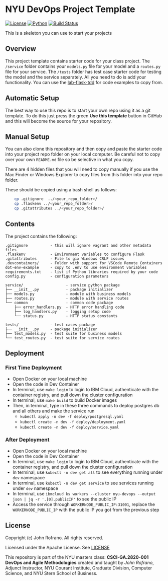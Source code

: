 # NYU DevOps Project Template

[![License](https://img.shields.io/badge/License-Apache_2.0-blue.svg)](https://opensource.org/licenses/Apache-2.0)
[![Python](https://img.shields.io/badge/Language-Python-blue.svg)](https://python.org/)
[![Build Status](https://github.com/CSCI-GA-2820-FA22-001/shopcarts/actions/workflows/tdd.yml/badge.svg)](https://github.com/CSCI-GA-2820-FA22-001/shopcarts/actions)

This is a skeleton you can use to start your projects

## Overview

This project template contains starter code for your class project. The `/service` folder contains your `models.py` file for your model and a `routes.py` file for your service. The `/tests` folder has test case starter code for testing the model and the service separately. All you need to do is add your functionality. You can use the [lab-flask-tdd](https://github.com/nyu-devops/lab-flask-tdd) for code examples to copy from.

## Automatic Setup

The best way to use this repo is to start your own repo using it as a git template. To do this just press the green **Use this template** button in GitHub and this will become the source for your repository.

## Manual Setup

You can also clone this repository and then copy and paste the starter code into your project repo folder on your local computer. Be careful not to copy over your own `README.md` file so be selective in what you copy.

There are 4 hidden files that you will need to copy manually if you use the Mac Finder or Windows Explorer to copy files from this folder into your repo folder.

These should be copied using a bash shell as follows:

```bash
    cp .gitignore  ../<your_repo_folder>/
    cp .flaskenv ../<your_repo_folder>/
    cp .gitattributes ../<your_repo_folder>/
```

## Contents

The project contains the following:

```text
.gitignore          - this will ignore vagrant and other metadata files
.flaskenv           - Environment variables to configure Flask
.gitattributes      - File to gix Windows CRLF issues
.devcontainers/     - Folder with support for VSCode Remote Containers
dot-env-example     - copy to .env to use environment variables
requirements.txt    - list if Python libraries required by your code
config.py           - configuration parameters

service/                   - service python package
├── __init__.py            - package initializer
├── models.py              - module with business models
├── routes.py              - module with service routes
└── common                 - common code package
    ├── error_handlers.py  - HTTP error handling code
    ├── log_handlers.py    - logging setup code
    └── status.py          - HTTP status constants

tests/              - test cases package
├── __init__.py     - package initializer
├── test_models.py  - test suite for business models
└── test_routes.py  - test suite for service routes
```

## Deployment

### First Time Deployment
* Open Docker on your local machine
* Open the code in Dev Container
* In terminal, use `make login` to login to IBM Cloud, authenticate with the container registry, and pull down the cluster configuration
* In terminal, use `make build` to build Docker images
* Then, in terminal, type in these three commands to deploy postgres db and all others and make the service run
  * `kubectl apply -n dev -f deploy/postgresql.yaml`
  * `kubectl create -n dev -f deploy/deployment.yaml`
  * `kubectl create -n dev -f deploy/service.yaml`

### After Deployment
* Open Docker on your local machine
* Open the code in Dev Container
* In terminal, use `make login` to login to IBM Cloud, authenticate with the container registry, and pull down the cluster configuration
* In terminal, use `kubectl -n dev get all` to see everything running under `dev` namespace
* In terminal, use `kubectl -n dev get service` to see services running under `dev` namespace
* In terminal, use `ibmcloud ks workers --cluster nyu-devops --output json | jq -r '.[0].publicIP'` to see the public IP
* Access the service through `WORKERNODE_PUBLIC_IP:31001`, replace the `WORKERNODE_PUBLIC_IP` with the public IP you got from the previous step

## License

Copyright (c) John Rofrano. All rights reserved.

Licensed under the Apache License. See [LICENSE](LICENSE)

This repository is part of the NYU masters class: **CSCI-GA.2820-001 DevOps and Agile Methodologies** created and taught by *John Rofrano*, Adjunct Instructor, NYU Courant Institute, Graduate Division, Computer Science, and NYU Stern School of Business.
